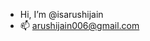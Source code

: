 - Hi, I’m @isarushijain
- 📫 arushijain006@gmail.com

<!---
isarushijain/isarushijain is a ✨ special ✨ repository because its `README.md` (this file) appears on your GitHub profile.
You can click the Preview link to take a look at your changes.
--->
